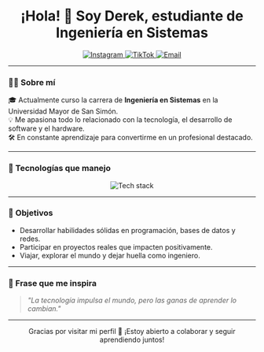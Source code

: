 <h1 align="center">¡Hola! 👋 Soy Derek, estudiante de Ingeniería en Sistemas</h1>

<p align="center">
  <a href="https://www.instagram.com/derkavilel/" target="_blank">
    <img src="https://img.shields.io/badge/Instagram-E4405F?style=for-the-badge&logo=instagram&logoColor=white" alt="Instagram" />
  </a>
  <a href="https://www.tiktok.com/@derkavilel" target="_blank">
    <img src="https://img.shields.io/badge/TikTok-000000?style=for-the-badge&logo=tiktok&logoColor=white" alt="TikTok" />
  </a>
  <a href="mailto:villegascossioderek@gmail.com" target="_blank">
    <img src="https://img.shields.io/badge/Gmail-D14836?style=for-the-badge&logo=gmail&logoColor=white" alt="Email" />
  </a>
</p>

---

### 👨‍🎓 Sobre mí

🎓 Actualmente curso la carrera de **Ingeniería en Sistemas** en la Universidad Mayor de San Simón.  
💡 Me apasiona todo lo relacionado con la tecnología, el desarrollo de software y el hardware.  
🛠️ En constante aprendizaje para convertirme en un profesional destacado.  

---

### 🚀 Tecnologías que manejo

<p align="center">
  <img src="https://skillicons.dev/icons?i=c,cpp,java,py,html,js,mysql,github,linux&perline=9" alt="Tech stack" />
</p>

---

### 🎯 Objetivos

- Desarrollar habilidades sólidas en programación, bases de datos y redes.
- Participar en proyectos reales que impacten positivamente.
- Viajar, explorar el mundo y dejar huella como ingeniero.

---

### 💬 Frase que me inspira

> *"La tecnología impulsa el mundo, pero las ganas de aprender lo cambian."*

---

<p align="center">
  Gracias por visitar mi perfil 🤝 ¡Estoy abierto a colaborar y seguir aprendiendo juntos!
</p>
